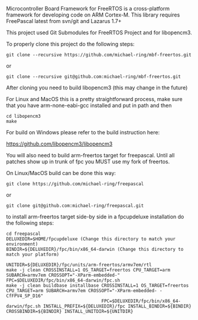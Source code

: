 Microcontroller Board Framework for FreeRTOS is a cross-platform framework for developing code on ARM Cortex-M.
This library requires FreePascal latest from svn/git and Lazarus 1.7+

This project used Git Submodules for FreeRTOS Project and for libopencm3.

To properly clone this project do the following steps:

    git clone --recursive https://github.com/michael-ring/mbf-freertos.git

or

    git clone --recursive git@github.com:michael-ring/mbf-freertos.git

After cloning you need to build libopencm3 (this may change in the future)

For Linux and MacOS this is a pretty straightforward process, make sure that you have arm-none-eabi-gcc installed and put in path and then

    cd libopencm3
    make

For build on Windows please refer to the build instruction here:

https://github.com/libopencm3/libopencm3

You will also need to build arm-freertos target for freepascal. Until all patches show up in trunk of fpc you MUST use my fork of freertos.

On Linux/MacOS build can be done this way:

    git clone https://github.com/michael-ring/freepascal

or

    git clone git@github.com:michael-ring/freepascal.git

to install arm-freertos target side-by side in a fpcupdeluxe installation do the following steps:

    cd freepascal
    DELUXEDIR=$HOME/fpcupdeluxe (Change this directory to match your environment)
    BINDIR=${DELUXEDIR}/fpc/bin/x86_64-darwin (Change this directory to match your platform)

    UNITDIR=${DELUXEDIR}/fpc/units/arm-freertos/armv7em/rtl
    make -j clean CROSSINSTALL=1 OS_TARGET=freertos CPU_TARGET=arm SUBARCH=armv7em CROSSOPT="-XParm-embedded-" FPC=$DELUXEDIR/fpc/bin/x86_64-darwin/fpc.sh
    make -j clean buildbase installbase CROSSINSTALL=1 OS_TARGET=freertos CPU_TARGET=arm SUBARCH=armv7em CROSSOPT="-XParm-embedded- -CfFPV4_SP_D16" 
                                        FPC=$DELUXEDIR/fpc/bin/x86_64-darwin/fpc.sh INSTALL_PREFIX=${DELUXEDIR}/fpc INSTALL_BINDIR=${BINDIR} CROSSBINDIR=${BINDIR} INSTALL_UNITDIR=${UNITDIR}


